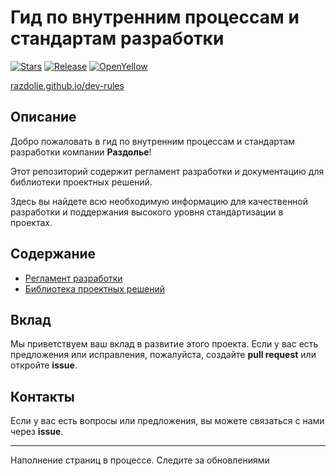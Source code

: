 # Гид по внутренним процессам и стандартам разработки

[![Stars](https://img.shields.io/github/stars/Razdolie/dev-rules.svg?label=Github%20%E2%98%85&a)](https://github.com/Razdolie/dev-rules/stargazers)
[![Release](https://img.shields.io/github/v/release/Razdolie/dev-rules?include_prereleases&label=last%20release&style=badge)](https://github.com/Razdolie/dev-rules/releases/latest)
[![OpenYellow](https://img.shields.io/endpoint?url=https://openyellow.neocities.org/badges/4/810678201.json)](https://openyellow.notion.site/openyellow/24727888daa641af95514b46bee4d6f2?p=0f05f5e2300845409b8806cffc71315f&amp;pm=s)

[razdolie.github.io/dev-rules](https://razdolie.github.io/dev-rules/)

## Описание

Добро пожаловать в гид по внутренним процессам и стандартам разработки компании **Раздолье**!

Этот репозиторий содержит регламент разработки и документацию для библиотеки проектных решений.

Здесь вы найдете всю необходимую информацию для качественной разработки и поддержания высокого уровня стандартизации в проектах.

## Содержание

- [Регламент разработки](https://razdolie.github.io/dev-rules/regulations)
- [Библиотека проектных решений](https://razdolie.github.io/dev-rules/psl)

## Вклад
Мы приветствуем ваш вклад в развитие этого проекта. Если у вас есть предложения или исправления, пожалуйста, создайте **pull request** или откройте **issue**.

## Контакты
Если у вас есть вопросы или предложения, вы можете связаться с нами через **issue**.

---
Наполнение страниц в процессе. Следите за обновлениями